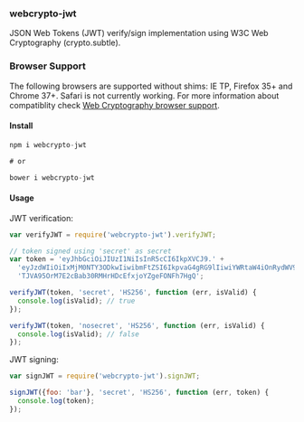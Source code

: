 ### webcrypto-jwt

JSON Web Tokens (JWT) verify/sign implementation using W3C Web Cryptography (crypto.subtle).

### Browser Support

The following browsers are supported without shims: IE TP, Firefox 35+ and Chrome 37+. Safari is not currently working. For more information about compatiblity check [Web Cryptography browser support](http://caniuse.com/#feat=cryptography).

#### Install

```js
npm i webcrypto-jwt

# or

bower i webcrypto-jwt
```

#### Usage

JWT verification:

```js
var verifyJWT = require('webcrypto-jwt').verifyJWT;

// token signed using 'secret' as secret
var token = 'eyJhbGciOiJIUzI1NiIsInR5cCI6IkpXVCJ9.' +
  'eyJzdWIiOiIxMjM0NTY3ODkwIiwibmFtZSI6IkpvaG4gRG9lIiwiYWRtaW4iOnRydWV9.' +
  'TJVA95OrM7E2cBab30RMHrHDcEfxjoYZgeFONFh7HgQ';

verifyJWT(token, 'secret', 'HS256', function (err, isValid) {
  console.log(isValid); // true
});

verifyJWT(token, 'nosecret', 'HS256', function (err, isValid) {
  console.log(isValid); // false
});
```

JWT signing:

```js
var signJWT = require('webcrypto-jwt').signJWT;

signJWT({foo: 'bar'}, 'secret', 'HS256', function (err, token) {
  console.log(token);
});
```
